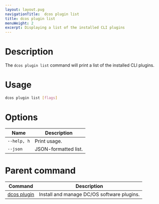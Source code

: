 ```yaml
---
layout: layout.pug
navigationTitle:  dcos plugin list
title: dcos plugin list
menuWeight: 2
excerpt: Displaying a list of the installed CLI plugins
---
```



# Description

The `dcos plugin list` command will print a list of the installed CLI plugins.

# Usage

```bash
dcos plugin list [flags]
```

# Options

| Name |  Description |
|---------|------------|
| `--help, h`     |  Print usage. |
| `--json`   |   JSON-formatted list. |

# Parent command

| Command | Description |
|---------|-------------|
| [dcos plugin](/mesosphere/dcos/1.13/cli/command-reference/dcos-plugin/)   | Install and manage DC/OS software plugins. |
